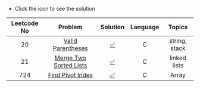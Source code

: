 * Click the icon to see the solution

|Leetcode No|Problem    |Solution   |Language|Topics|
|:-----------:|:-----------:|:-----------:|:--------------:|:--------------:|
|20         |[Valid Parentheses](https://leetcode.com/problems/valid-parentheses/)|[✅](https://github.com/meteahmetyakar/leetcode-problems/blob/main/problems/2.Valid%20Parantheses/solution.c)|C|string, stack|
|21|[Merge Two Sorted Lists](https://leetcode.com/problems/merge-two-sorted-lists/)|[✅](https://github.com/meteahmetyakar/leetcode-problems/tree/main/problems/3.Merge%20Two%20Sorted%20Lists/solution.c)|C|linked lists|
|724|[Find Pivot Index](https://leetcode.com/problems/find-pivot-index/)|[✅](https://github.com/meteahmetyakar/leetcode-problems/tree/main/problems/4.Find%20Pivot%20Index/solution.c)|C|Array|
